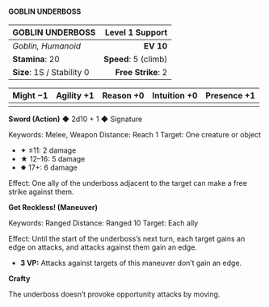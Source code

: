 #### GOBLIN UNDERBOSS

| GOBLIN UNDERBOSS | **Level 1 Support** |
|:-------------------------------------------------- | -------------------------:|
| *Goblin, Humanoid* | **EV 10** |
| **Stamina**: 20 | **Speed**: 5 (climb) |
| **Size**: 1S / Stability 0 | **Free Strike**: 2 |

| **Might** −1 | **Agility** +1 | **Reason** +0 | **Intuition** +0 | **Presence** +1 |
| -------- | ---------- | --------- | ------------ | ----------- |
|  |  |  |  |  |

**Sword (Action)** ◆ 2d10 + 1 ◆ Signature

Keywords: Melee, Weapon
Distance: Reach 1
Target: One creature or object
- ✦ ≤11: 2 damage
- ★ 12–16: 5 damage
- ✸ 17+: 6 damage

Effect: One ally of the underboss adjacent to the target can make a free strike against them.

**Get Reckless! (Maneuver)**

Keywords: Ranged
Distance: Ranged 10
Target: Each ally

Effect: Until the start of the underboss’s next turn, each target gains an edge on attacks, and attacks against them gain an edge.
- **3 VP:** Attacks against targets of this maneuver don’t gain an edge.

**Crafty**

The underboss doesn’t provoke opportunity attacks by moving.

